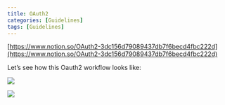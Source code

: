 ```yaml
---
title: OAuth2
categories: [Guidelines]
tags: [Guidelines]
---
```


[https://www.notion.so/OAuth2-3dc156d79089437db7f6becd4fbc222d](https://www.notion.so/OAuth2-3dc156d79089437db7f6becd4fbc222d)


Let’s see how this Oauth2 workflow looks like:


![](https://prod-files-secure.s3.us-west-2.amazonaws.com/9960fb2a-b75e-4bea-a8f9-b00925db1215/3bce41e0-99e8-4ebd-9701-e2bc9cbb79a2/Untitled.png?X-Amz-Algorithm=AWS4-HMAC-SHA256&X-Amz-Content-Sha256=UNSIGNED-PAYLOAD&X-Amz-Credential=ASIAZI2LB466YCNYRDQ5%2F20250321%2Fus-west-2%2Fs3%2Faws4_request&X-Amz-Date=20250321T202240Z&X-Amz-Expires=3600&X-Amz-Security-Token=IQoJb3JpZ2luX2VjEFMaCXVzLXdlc3QtMiJIMEYCIQC3H42CA7J2PyfD%2FnQi4pW4SfjB9QncAf5hZ8j9P57U6QIhALeK600aOmU%2FAJBe6%2F4jM%2F8TtgrsCseJaIIcqsVFzYZXKogECKv%2F%2F%2F%2F%2F%2F%2F%2F%2F%2FwEQABoMNjM3NDIzMTgzODA1Igxb1h5wH9A2Amwck7Iq3AOLPB54FJjCBCPUjlL0iIaWScxcC1k%2FMsrI42I3ewtBdZpk4N7AKyTBDuzccC3f%2BiYlJWq59FPpRP8Cz02ZyGMWKvMU1%2FoltvApa4ENx3vBYH%2BgDZDWlxLhjjXLXEdkxc8BbIepJuoDK2cY3%2BYvkqqnD9RMQ%2Bgn1nk3Q6LNUTZx9eqVUZFlRcCdwJsF1i%2FsdoDg07Ff1egmWk4Hw6X5U15hjKVCXpZ0AijT36gA6vu9V2l5RJBZeicyAQjDmnUfJCFKjkq6iCdtMwsD9MNJPoct2sPf3zlko0WyuP%2FyIQ4GN8aAgWIDbF%2B4Dgv2m8j%2Fc0uMdz0D%2Ff0g1vP7nUUB1HvK%2BffGEwFWrDdReYKE3b%2Fi%2BXTxlGBvVdT3xFUinqK9hP5KN2wmuvvbruEOG2VU3XlXESmOV1zQKt2Fu5p8jc%2FeeO84rbyT8Q1nV2QWq9TxIfoxRuyDiTbdAiPAjf%2FvmtaHefkvu66xlcSRQITO4Now6PUAxhmuvLkYpJOwpxPxWEuw43BLGhkKsb30k%2BHd7i0ZnzYE4hn3d7R6AzOqTNBuBtlPHD8F%2Bf1h71Yj0HDhD42WkJSx4aPuSztlPphgw0h3xRA3XJWNsSh5OL9a07YeNwkKy9Xg9c3xU%2BleHjCK2%2Fa%2BBjqkAVHqgl0rS2ZJTm%2BG3DChYDUbE7QHkqDV1qyV0dK3sT%2FhVZ534u%2FLvdBdfhT4Q4UsK0rkWYy%2F0EcY0DoLBFv4n0LHbgvapm9oG1IrEWSDLrR3tD0dZeI67xqS98NX9lXFlCSpD55RCnZei7u0btCoehSoOdnZZskChVB6KQ5Zj3Ma8UpcmQ6ehuvOOijxnkjuh%2Bk5s9CxkWKQHheW1JKbcgO632Xk&X-Amz-Signature=2c035d83b047c23152be87420b5f03718abe04f0ce2c23a435b81696ef3689c8&X-Amz-SignedHeaders=host&x-id=GetObject)


![](https://prod-files-secure.s3.us-west-2.amazonaws.com/9960fb2a-b75e-4bea-a8f9-b00925db1215/27d32b66-de43-41de-80f7-7edb81d1190f/Untitled.png?X-Amz-Algorithm=AWS4-HMAC-SHA256&X-Amz-Content-Sha256=UNSIGNED-PAYLOAD&X-Amz-Credential=ASIAZI2LB466YCNYRDQ5%2F20250321%2Fus-west-2%2Fs3%2Faws4_request&X-Amz-Date=20250321T202240Z&X-Amz-Expires=3600&X-Amz-Security-Token=IQoJb3JpZ2luX2VjEFMaCXVzLXdlc3QtMiJIMEYCIQC3H42CA7J2PyfD%2FnQi4pW4SfjB9QncAf5hZ8j9P57U6QIhALeK600aOmU%2FAJBe6%2F4jM%2F8TtgrsCseJaIIcqsVFzYZXKogECKv%2F%2F%2F%2F%2F%2F%2F%2F%2F%2FwEQABoMNjM3NDIzMTgzODA1Igxb1h5wH9A2Amwck7Iq3AOLPB54FJjCBCPUjlL0iIaWScxcC1k%2FMsrI42I3ewtBdZpk4N7AKyTBDuzccC3f%2BiYlJWq59FPpRP8Cz02ZyGMWKvMU1%2FoltvApa4ENx3vBYH%2BgDZDWlxLhjjXLXEdkxc8BbIepJuoDK2cY3%2BYvkqqnD9RMQ%2Bgn1nk3Q6LNUTZx9eqVUZFlRcCdwJsF1i%2FsdoDg07Ff1egmWk4Hw6X5U15hjKVCXpZ0AijT36gA6vu9V2l5RJBZeicyAQjDmnUfJCFKjkq6iCdtMwsD9MNJPoct2sPf3zlko0WyuP%2FyIQ4GN8aAgWIDbF%2B4Dgv2m8j%2Fc0uMdz0D%2Ff0g1vP7nUUB1HvK%2BffGEwFWrDdReYKE3b%2Fi%2BXTxlGBvVdT3xFUinqK9hP5KN2wmuvvbruEOG2VU3XlXESmOV1zQKt2Fu5p8jc%2FeeO84rbyT8Q1nV2QWq9TxIfoxRuyDiTbdAiPAjf%2FvmtaHefkvu66xlcSRQITO4Now6PUAxhmuvLkYpJOwpxPxWEuw43BLGhkKsb30k%2BHd7i0ZnzYE4hn3d7R6AzOqTNBuBtlPHD8F%2Bf1h71Yj0HDhD42WkJSx4aPuSztlPphgw0h3xRA3XJWNsSh5OL9a07YeNwkKy9Xg9c3xU%2BleHjCK2%2Fa%2BBjqkAVHqgl0rS2ZJTm%2BG3DChYDUbE7QHkqDV1qyV0dK3sT%2FhVZ534u%2FLvdBdfhT4Q4UsK0rkWYy%2F0EcY0DoLBFv4n0LHbgvapm9oG1IrEWSDLrR3tD0dZeI67xqS98NX9lXFlCSpD55RCnZei7u0btCoehSoOdnZZskChVB6KQ5Zj3Ma8UpcmQ6ehuvOOijxnkjuh%2Bk5s9CxkWKQHheW1JKbcgO632Xk&X-Amz-Signature=8ce704e733943c2f60ab960715d877ec237e5bbcf457a018648a8bd7e493f001&X-Amz-SignedHeaders=host&x-id=GetObject)

